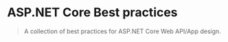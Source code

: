 # ASP.NET Core Best practices

> A collection of best practices for ASP.NET Core Web API/App design.
